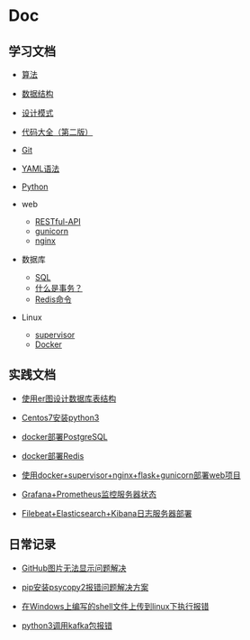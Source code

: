 # Doc

## 学习文档

+ [算法](学习文档/算法)

+ [数据结构](学习文档/数据结构)

+ [设计模式](学习文档/设计模式)

+ [代码大全（第二版）](学习文档/代码大全)

+ [Git](学习文档/Git.md)

+ [YAML语法](学习文档/YAML语法.md)

+ [Python](学习文档/Python)

+ web
  + [RESTful-API](学习文档/RESTful-API.md)
  + [gunicorn](学习文档/gunicorn.md)
  + [nginx](学习文档/nginx.md)

+ 数据库
  + [SQL](学习文档/SQL.md)
  + [什么是事务？](学习文档/事务.md)
  + [Redis命令](学习文档/Redis命令.md)

+ Linux
  + [supervisor](学习文档/supervisor.md)
  + [Docker](学习文档/Docker)

## 实践文档

+ [使用er图设计数据库表结构](实践文档/使用er图设计创建数据库.md)

+ [Centos7安装python3](实践文档/Centos7安装python3.md)

+ [docker部署PostgreSQL](实践文档/docker部署PostgreSQL.md)

+ [docker部署Redis](实践文档/docker部署Redis.md)

+ [使用docker+supervisor+nginx+flask+gunicorn部署web项目](实践文档/使用docker+supervisor+nginx+flask+gunicorn部署web项目.md)

+ [Grafana+Prometheus监控服务器状态](实践文档/Grafana+Prometheus监控服务器状态)

+ [Filebeat+Elasticsearch+Kibana日志服务器部署](实践文档/Filebeat+Elasticsearch+Kibana日志服务器部署)

## 日常记录

+ [GitHub图片无法显示问题解决](日常记录/GitHub图片无法显示问题解决.md)

+ [pip安装psycopy2报错问题解决方案](日常记录/pip安装psycopy2报错问题解决方案.md)

+ [在Windows上编写的shell文件上传到linux下执行报错](日常记录/在Windows上编写的shell文件上传到linux下执行报错.md)

+ [python3调用kafka包报错](日常记录/python3调用kafka包报错.md)
